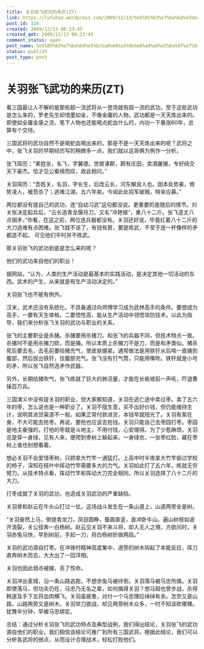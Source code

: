 ```yaml
---
title: 关羽张飞武功的来历(ZT)
link: https://lufuhao.wordpress.com/2009/12/13/%e5%85%b3%e7%be%bd%e5%bc%a0%e9%a3%9e%e6%ad%a6%e5%8a%9f%e7%9a%84%e6%9d%a5%e5%8e%86zt/
post_id: 124
created: 2009/12/13 06:23:45
created_gmt: 2009/12/13 06:23:45
comment_status: open
post_name: %e5%85%b3%e7%be%bd%e5%bc%a0%e9%a3%9e%e6%ad%a6%e5%8a%9f%e7%9a%84%e6%9d%a5%e5%8e%86zt
status: publish
post_type: post
---
```


# 关羽张飞武功的来历(ZT)

看三国最让人不解的是那些超一流武将从一登场就有超一流的武功，至于这些武功是怎么来的，罗老先生却惜墨如金，不像金庸的人物，武功都是一天天炼出来的。即使如全庸金康之流，笔下人物也还能喝点蛇血什么的，内功一下暴涨60年，总算有个交待。

三国武将的武功自然不是喝蛇血喝出来的，那是不是一天天炼出来的呢？武将之中，张飞关羽的早期经历写的稍微多一点，我们就以这哥俩为例作一分析。

张飞简历：“某姓张，名飞，字翼德。世居涿郡，颇有庄田，卖酒屠猪，专好结交天下豪杰。恰才见公看榜而叹，故此相问。”

关羽简历：“吾姓关，名羽，字长生，后改云长，河东解良人也。因本处势豪，倚势凌人，被吾杀了；逃难江湖，五六年矣。今闻此处招军破贼，特来应募。”

两位都没有提自己的武功，连“自幼习武”这句都没说。更重要的是随后的情节。刘关张决定起兵后，“云长造青龙偃月刀，又名”冷艳锯“，重八十二斤。张飞造丈八点钢矛。”你看，在这之前，两位连兵器都没有。关羽还好说，毕竟扛着八十二斤的大刀逃难有点困难。张飞就不该了，有钱有房，要是练武，不至于连一杆像样的矛都造不起。
可见他们平时并不练武。

那关羽张飞的武功到底是怎么来的呢？

他们的武功来自他们的职业！

据网站，“认为，人类的生产活动是最基本的实践活动，是决定其他一切活动的东西。武术的产生，从来就是有生产活动决定的。”

关羽张飞也不能有例外。

汉末，武术还没有系统化，不具备通过向师傅学习成为武林高手的条件。要想成为高手，一要有天生体格，二要悟性高，能从生产活动中领悟攻防技术。以此为指导，我们来分析张飞关羽的武功与职业的关系。

张飞的主要职业是杀猪。杀猪要用杀猪刀。和张飞的兵器不同，但技术特点一致。杀猪时不是用杀猪刀砍，而是捅。所以本质上杀猪刀不是刀，而是和矛类似。猪杀死后要去毛，去毛前要给猪充气，使皮肤绷紧。通常做法是用铁钎从后啼一直捅到腹部，然后拔出铁钎，往腹部充气。张飞没有打气筒，只能用嘴吹。铁钎就是小号的矛，所以张飞自然选矛作武器。

另外，长期给猪吹气，张飞练就了巨大的肺活量，才能在长板坡前一声吼，吓退曹操百万兵。

三国演义中没有提关羽的职业，但大家都知道，关羽在逃亡途中卖过枣。卖了五六年的枣，怎么说也是一种职业了。关羽不擅生意，买不出好价钱，但仍能维持生计，说明其进货渠道不一般。如果正常付款进货，本钱早就陪光了。关羽有案在身，不大可能去抢枣。再说，要抢也应该去抢钱。关羽只能自己去枣园打枣。枣园是地主豪强的，打他的枣就是斗地主，不用付钱，心安理得。为了少惹麻烦，关羽总是穿一身绿，见有人来，便爬到枣树上躲起来。一身绿衣，一张枣红脸，藏在枣树上谁也别想看着。

想必关羽不会爱惜枣树，只顾拿大竹竿一通猛打。上高中时半夜拿大竹竿偷过学校的柿子，深知在枝叶中挥动竹竿需要多大的力气。关羽如此打了五六年，练就无穷臂力。从技术特点看，挥动竹竿和挥动大刀完全相同。所以关羽选择了八十二斤的大刀。

打枣成就了关羽的武功，也造成关羽武功的严重缺陷。

关羽曾和赵云在牛头山打过一仗。这场战斗发生在一条山道上，山道两旁全是树。

“关羽奋然上马，倒提青龙刀，凤目圆睁，蚕眉直竖，直冲卧牛山。遍山树枝如波开浪裂，关公径奔一白杨树。赵云见关羽不来斗将，却入无人之境，方欲问时，关羽赤兔马快，早到树前，手起一刀，将白杨树折做两段。”

关羽的武功源自打枣。在冲锋时精神高度集中，道旁的树木钩起了本能反应，挥刀直奔树木而去，大大出了一回洋相。

关羽也因此弱点被擒，丢了性命。

关羽冲出麦城，沿一条山路逃跑，不想赤兔马被绊倒，关羽落马被马忠所擒。关羽即使落马，但功夫仍在，马忠乃无名之辈，如何擒得关羽？想马超也曾步战，杀得韩遂及手下五将血肉横飞。关羽虽疲惫，对付一个马忠理应绰绰有余。怎奈又是山路，山路两旁又是树木。关羽举刀欲战，却见两旁树木众多，一时不知该砍哪棵。犹豫半分钟，早被马忠绑定。

总结：通过分析关羽张飞的武功特点及典型战例，我们得出结论，关羽张飞的武功源自他们的职业。我们相信该结论可推广到所有三国武将。根据此结论，我们可以分析各武将的弱点，从而设计合理战术，轻松打败他们。
